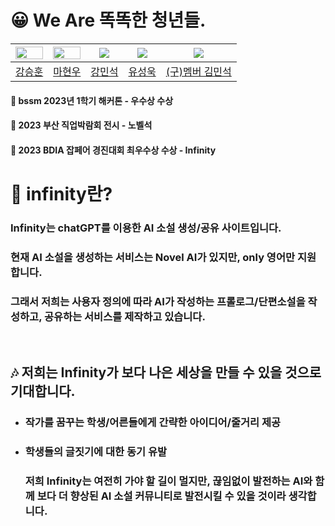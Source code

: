 # 😀 We Are 똑똑한 청년들.
|<img src = "https://avatars.githubusercontent.com/u/102217780?v=4" width="100%" height="50%"/>|<img src ="https://avatars.githubusercontent.com/u/101539249?v=4" width="100%" height="50%"/>|<img src= "https://avatars.githubusercontent.com/u/102145504?v=4"/>|<img src= "https://avatars.githubusercontent.com/u/102145499?v=4"/>|<img src= "https://avatars.githubusercontent.com/u/101105181?v=4"/>|
|:-:|:-:|:-:|:-:|:-:|
|[강승훈](https://github.com/HUN1i)|[마현우](https://github.com/hw9402)|[강민석](https://github.com/minseok0415)|[유성욱](https://github.com/useonguk)|[(구)멤버 김민석](https://github.com/Girey0211)

#### 🧊 bssm 2023년 1학기 해커톤 - 우수상 수상
#### 🧊 2023 부산 직업박람회 전시 - 노벨석 
#### 🧊 2023 BDIA 잡페어 경진대회 최우수상 수상 - Infinity

# 🤖 infinity란?
### Infinity는 chatGPT를 이용한 AI 소설 생성/공유 사이트입니다.
### 현재 AI 소설을 생성하는 서비스는 Novel AI가 있지만, only 영어만 지원합니다.
### 그래서 저희는 사용자 정의에 따라 AI가 작성하는 프롤로그/단편소설을 작성하고, 공유하는 서비스를 제작하고 있습니다.

<br><h2>🎶 저희는 Infinity가 보다 나은 세상을 만들 수 있을 것으로 기대합니다.</h2>
- ### 작가를 꿈꾸는 학생/어른들에게 간략한 아이디어/줄거리 제공
- ### 학생들의 글짓기에 대한 동기 유발<br>
  ### 저희 Infinity는 여전히 가야 할 길이 멀지만, 끊임없이 발전하는 AI와 함께 보다 더 향상된 AI 소설 커뮤니티로 발전시킬 수 있을 것이라 생각합니다.


